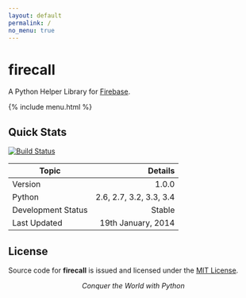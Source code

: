 ```yaml
---
layout: default
permalink: /
no_menu: true
---
```


# firecall

A Python Helper Library for [Firebase](https://firebase.com/).

{% include menu.html %}


## Quick Stats

[![Build Status](https://travis-ci.org/GochoMugo/firecall.svg?branch=master)](https://travis-ci.org/GochoMugo/firecall)

| Topic | Details |
|-------|----------:|
| Version | 1.0.0 |
| Python | 2.6, 2.7, 3.2, 3.3, 3.4 |
| Development Status | Stable |
| Last Updated | 19th January, 2014 |


## License

Source code for **firecall** is issued and licensed under the [MIT License](http://opensource.org/licenses/MIT "OSI Page for MIT License").

<center><em>Conquer the World with Python</em></center>
